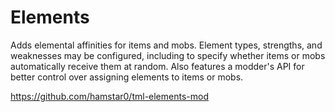 # Elements

Adds elemental affinities for items and mobs. Element types, strengths, and weaknesses may be configured, including to specify whether items or mobs automatically receive them at random. Also features a modder's API for better control over assigning elements to items or mobs.

https://github.com/hamstar0/tml-elements-mod